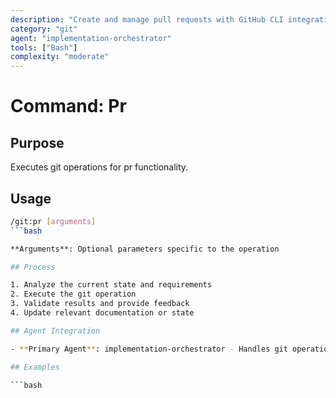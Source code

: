 ```yaml
---
description: "Create and manage pull requests with GitHub CLI integration"
category: "git"
agent: "implementation-orchestrator"
tools: ["Bash"]
complexity: "moderate"
---
```


# Command: Pr

## Purpose

Executes git operations for pr functionality.

## Usage

```bash
/git:pr [arguments]
```bash

**Arguments**: Optional parameters specific to the operation

## Process

1. Analyze the current state and requirements
2. Execute the git operation
3. Validate results and provide feedback
4. Update relevant documentation or state

## Agent Integration

- **Primary Agent**: implementation-orchestrator - Handles git operations and coordination

## Examples

```bash
